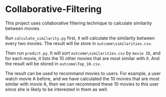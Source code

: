 # Collaborative-Filtering
This project uses collaborative filtering technique to calculate similarity between movies.

Run `calculate_similarity.py` first, it will calculate the similarity between every two movies.
The result will be store in `outcome\similarities.csv`.

Then run `predict.py`. It will sort `outcome\similarities.csv` by ```movie ID```, and for each movie, it lists the 10 
other movies that are most similar with it. And the result will be stored in `outcome\Top_10.csv`.

The result can be used to recommand movies to users. For example, a user watch movie A before, and we have calculated
the 10 movies that are most similar with movie A, then we can recommand these 10 movies to this user since she is likely
to be interested in them as well.
